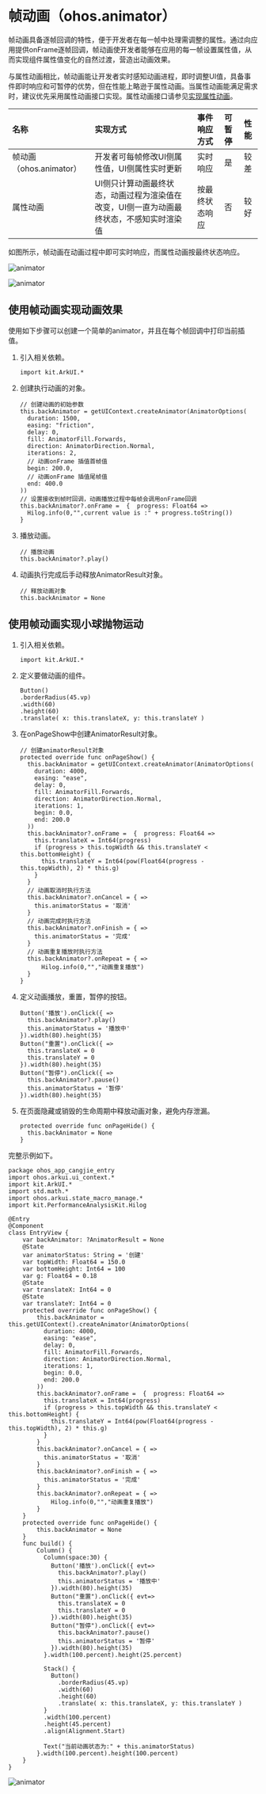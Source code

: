 # 帧动画（ohos.animator）

帧动画具备逐帧回调的特性，便于开发者在每一帧中处理需调整的属性。通过向应用提供onFrame逐帧回调，帧动画使开发者能够在应用的每一帧设置属性值，从而实现组件属性值变化的自然过渡，营造出动画效果。

与属性动画相比，帧动画能让开发者实时感知动画进程，即时调整UI值，具备事件即时响应和可暂停的优势，但在性能上略逊于属性动画。当属性动画能满足需求时，建议优先采用属性动画接口实现。属性动画接口请参见[实现属性动画](cj-attribute-animation-apis.md)。

|名称|实现方式|事件响应方式|可暂停|性能|
|:---|:---|:---|:---|:---|
|帧动画（ohos.animator）|开发者可每帧修改UI侧属性值，UI侧属性实时更新|实时响应|是|较差|
|属性动画|UI侧只计算动画最终状态，动画过程为渲染值在改变，UI侧一直为动画最终状态，不感知实时渲染值|按最终状态响应|否|较好|

如图所示，帧动画在动画过程中即可实时响应，而属性动画按最终状态响应。

![animator](figures/animator1.gif)

![animator](figures/animator2.gif)

## 使用帧动画实现动画效果

使用如下步骤可以创建一个简单的animator，并且在每个帧回调中打印当前插值。

1. 引入相关依赖。

    ```cangjie
    import kit.ArkUI.*
    ```

2. 创建执行动画的对象。

    ```cangjie
    // 创建动画的初始参数
    this.backAnimator = getUIContext.createAnimator(AnimatorOptions(
      duration: 1500,
      easing: "friction",
      delay: 0,
      fill: AnimatorFill.Forwards,
      direction: AnimatorDirection.Normal,
      iterations: 2,
      // 动画onFrame 插值首帧值
      begin: 200.0,
      // 动画onFrame 插值尾帧值
      end: 400.0
    ))
    // 设置接收到帧时回调，动画播放过程中每帧会调用onFrame回调
    this.backAnimator?.onFrame =  {  progress: Float64 =>
      Hilog.info(0,"",current value is :" + progress.toString())
    }
    ```

3. 播放动画。

    ```cangjie
    // 播放动画
    this.backAnimator?.play()
    ```

4. 动画执行完成后手动释放AnimatorResult对象。

    ```cangjie
    // 释放动画对象
    this.backAnimator = None
    ```

## 使用帧动画实现小球抛物运动

1. 引入相关依赖。

    ```cangjie
    import kit.ArkUI.*
    ```

2. 定义要做动画的组件。

    ```cangjie
    Button()
    .borderRadius(45.vp)
    .width(60)
    .height(60)
    .translate( x: this.translateX, y: this.translateY )
    ```

3. 在onPageShow中创建AnimatorResult对象。

    ```cangjie
    // 创建animatorResult对象
    protected override func onPageShow() {
      this.backAnimator = getUIContext.createAnimator(AnimatorOptions(
        duration: 4000,
        easing: "ease",
        delay: 0,
        fill: AnimatorFill.Forwards,
        direction: AnimatorDirection.Normal,
        iterations: 1,
        begin: 0.0,
        end: 200.0
      ))
      this.backAnimator?.onFrame =  {  progress: Float64 =>
        this.translateX = Int64(progress)
        if (progress > this.topWidth && this.translateY < this.bottomHeight) {
          this.translateY = Int64(pow(Float64(progress - this.topWidth), 2) * this.g)
        }
      }
      // 动画取消时执行方法
      this.backAnimator?.onCancel = { =>
        this.animatorStatus = '取消'
      }
      // 动画完成时执行方法
      this.backAnimator?.onFinish = { =>
        this.animatorStatus = '完成'
      }
      // 动画重复播放时执行方法
      this.backAnimator?.onRepeat = { =>
          Hilog.info(0,"","动画重复播放")
      }
    }
    ```

4. 定义动画播放，重置，暂停的按钮。

    ```cangjie
    Button('播放').onClick({ =>
      this.backAnimator?.play()
      this.animatorStatus = '播放中'
    }).width(80).height(35)
    Button("重置").onClick({ =>
      this.translateX = 0
      this.translateY = 0
    }).width(80).height(35)
    Button("暂停").onClick({ =>
      this.backAnimator?.pause()
      this.animatorStatus = '暂停'
    }).width(80).height(35)
    ```

5. 在页面隐藏或销毁的生命周期中释放动画对象，避免内存泄漏。

    ```cangjie
    protected override func onPageHide() {
      this.backAnimator = None
    }
    ```

完整示例如下。

 <!-- run -->

```cangjie
package ohos_app_cangjie_entry
import ohos.arkui.ui_context.*
import kit.ArkUI.*
import std.math.*
import ohos.arkui.state_macro_manage.*
import kit.PerformanceAnalysisKit.Hilog

@Entry
@Component
class EntryView {
    var backAnimator: ?AnimatorResult = None
    @State
    var animatorStatus: String = '创建'
    var topWidth: Float64 = 150.0
    var bottomHeight: Int64 = 100
    var g: Float64 = 0.18
    @State
    var translateX: Int64 = 0
    @State
    var translateY: Int64 = 0
    protected override func onPageShow() {
        this.backAnimator = this.getUIContext().createAnimator(AnimatorOptions(
          duration: 4000,
          easing: "ease",
          delay: 0,
          fill: AnimatorFill.Forwards,
          direction: AnimatorDirection.Normal,
          iterations: 1,
          begin: 0.0,
          end: 200.0
        ))
        this.backAnimator?.onFrame =  {  progress: Float64 =>
          this.translateX = Int64(progress)
          if (progress > this.topWidth && this.translateY < this.bottomHeight) {
            this.translateY = Int64(pow(Float64(progress - this.topWidth), 2) * this.g)
          }
        }
        this.backAnimator?.onCancel = { =>
          this.animatorStatus = '取消'
        }
        this.backAnimator?.onFinish = { =>
          this.animatorStatus = '完成'
        }
        this.backAnimator?.onRepeat = { =>
            Hilog.info(0,"","动画重复播放")
        }
    }
    protected override func onPageHide() {
        this.backAnimator = None
    }
    func build() {
        Column() {
          Column(space:30) {
            Button('播放').onClick({ evt=>
              this.backAnimator?.play()
              this.animatorStatus = '播放中'
            }).width(80).height(35)
            Button("重置").onClick({ evt=>
              this.translateX = 0
              this.translateY = 0
            }).width(80).height(35)
            Button("暂停").onClick({ evt=>
              this.backAnimator?.pause()
              this.animatorStatus = '暂停'
            }).width(80).height(35)
          }.width(100.percent).height(25.percent)

          Stack() {
            Button()
              .borderRadius(45.vp)
              .width(60)
              .height(60)
              .translate( x: this.translateX, y: this.translateY )
          }
          .width(100.percent)
          .height(45.percent)
          .align(Alignment.Start)

          Text("当前动画状态为:" + this.animatorStatus)
        }.width(100.percent).height(100.percent)
    }
}
```

![animator](figures/animator3.gif)
